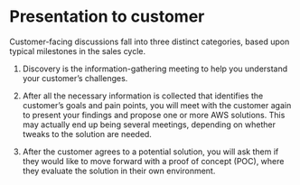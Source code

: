 # Presentation to customer

Customer-facing discussions fall into three distinct categories, based upon typical milestones in the sales cycle.

1. Discovery is the information-gathering meeting to help you understand your customer’s challenges.

2. After all the necessary information is collected that identifies the customer’s goals and pain points, you will meet with the customer again to present  your findings and propose one or more AWS solutions. This may actually end up being several meetings, depending on whether tweaks to the solution are needed.

3. After the customer agrees to a potential solution, you will ask them if they would like to move forward with a proof of concept (POC),  where they evaluate the solution in their own environment.
